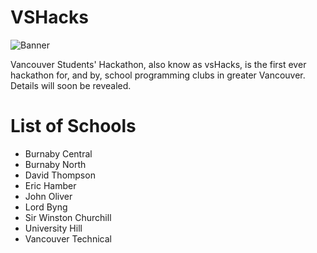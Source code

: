 # VSHacks
![Banner](https://github.com/vsHacks/.github/blob/main/profile/assets/banner.png)


Vancouver Students' Hackathon, also know as vsHacks, is the first ever hackathon for, and by, school programming clubs in greater Vancouver.<br>
Details will soon be revealed.

# List of Schools
- Burnaby Central
- Burnaby North
- David Thompson
- Eric Hamber
- John Oliver
- Lord Byng
- Sir Winston Churchill
- University Hill
- Vancouver Technical
